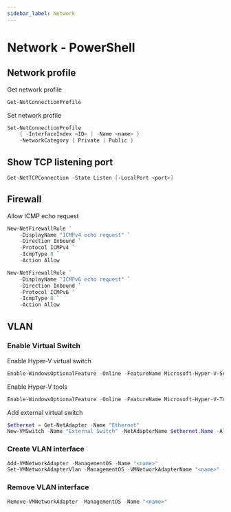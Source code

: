```yaml
---
sidebar_label: Network
---
```


# Network - PowerShell

## Network profile

Get network profile

```powershell
Get-NetConnectionProfile
```

Set network profile

```powershell
Set-NetConnectionProfile
    { -InterfaceIndex <ID> | -Name <name> }
    -NetworkCategory { Private | Public }
```

## Show TCP listening port

```powershell
Get-NetTCPConnection -State Listen [-LocalPort <port>]
```

## Firewall

Allow ICMP echo request

```powershell
New-NetFirewallRule `
    -DisplayName "ICMPv4 echo request" `
    -Direction Inbound `
    -Protocol ICMPv4 `
    -IcmpType 8 `
    -Action Allow

New-NetFirewallRule `
    -DisplayName "ICMPv6 echo request" `
    -Direction Inbound `
    -Protocol ICMPv6 `
    -IcmpType 8 `
    -Action Allow
```

## VLAN

### Enable Virtual Switch

Enable Hyper-V virtual switch

```powershell
Enable-WindowsOptionalFeature -Online -FeatureName Microsoft-Hyper-V-Services
```

Enable Hyper-V tools
```powershell
Enable-WindowsOptionalFeature -Online -FeatureName Microsoft-Hyper-V-Tools-All
```

Add external virtual switch
```powershell
$ethernet = Get-NetAdapter -Name "Ethernet"
New-VMSwitch -Name "External Switch" -NetAdapterName $ethernet.Name -AllowManagementOS $true
```

### Create VLAN interface

```powershell
Add-VMNetworkAdapter -ManagementOS -Name "<name>"
Set-VMNetworkAdapterVlan -ManagementOS -VMNetworkAdapterName "<name>" -Access -VlanId <VLAN ID>
```

### Remove VLAN interface

```powershell
Remove-VMNetworkAdapter -ManagementOS -Name "<name>"
```
